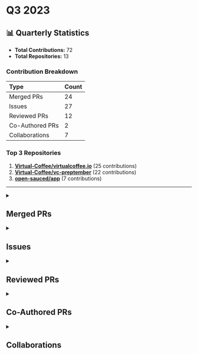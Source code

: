 # Q3 2023

## 📊 Quarterly Statistics

* **Total Contributions:** 72
* **Total Repositories:** 13

### Contribution Breakdown

| Type | Count |
| :--- | :--- |
| Merged PRs | 24 |
| Issues | 27 |
| Reviewed PRs | 12 |
| Co-Authored PRs | 2 |
| Collaborations | 7 |

### Top 3 Repositories

1. [**Virtual-Coffee/virtualcoffee.io**](https://github.com/Virtual-Coffee/virtualcoffee.io) (25 contributions)
2. [**Virtual-Coffee/vc-preptember**](https://github.com/Virtual-Coffee/vc-preptember) (22 contributions)
3. [**open-sauced/app**](https://github.com/open-sauced/app) (7 contributions)

---

<details>
 <summary><h2>Merged PRs</h2></summary>
<table style='width:100%; table-layout:fixed;'>
  <thead>
    <tr>
      <th style='width:5%;'>No.</th>
      <th style='width:20%;'>Project Name</th>
      <th style='width:30%;'>Title</th>
      <th style='width:15%;'>Created At</th>
      <th style='width:15%;'>Merged At</th>
      <th style='width:15%;'>Review Period</th>
    </tr>
  </thead>
  <tbody>
    <tr>
      <td>1.</td>
      <td>shesharpnl/knowledge-hub</td>
      <td><a href='https://github.com/shesharpnl/knowledge-hub/pull/10'>Update Contributing section in README</a></td>
      <td>2023-09-28</td>
      <td>2023-09-28</td>
      <td>1 days</td>
    </tr>
    <tr>
      <td>2.</td>
      <td>Virtual-Coffee/vc-preptember</td>
      <td><a href='https://github.com/Virtual-Coffee/vc-preptember/pull/27'>Fix links to OpenSauced docs and pizza-verse repos</a></td>
      <td>2023-09-28</td>
      <td>2023-09-28</td>
      <td>0 days</td>
    </tr>
    <tr>
      <td>3.</td>
      <td>shesharpnl/.github</td>
      <td><a href='https://github.com/shesharpnl/.github/pull/1'>Added `.github` folder</a></td>
      <td>2023-09-28</td>
      <td>2023-09-28</td>
      <td>0 days</td>
    </tr>
    <tr>
      <td>4.</td>
      <td>Virtual-Coffee/vc-preptember</td>
      <td><a href='https://github.com/Virtual-Coffee/vc-preptember/pull/21'>Add Forem to the repositories list</a></td>
      <td>2023-09-25</td>
      <td>2023-09-25</td>
      <td>0 days</td>
    </tr>
    <tr>
      <td>5.</td>
      <td>shesharpnl/knowledge-hub</td>
      <td><a href='https://github.com/shesharpnl/knowledge-hub/pull/9'>Add Contributing Guide</a></td>
      <td>2023-09-25</td>
      <td>2023-09-25</td>
      <td>0 days</td>
    </tr>
    <tr>
      <td>6.</td>
      <td>shesharpnl/knowledge-hub</td>
      <td><a href='https://github.com/shesharpnl/knowledge-hub/pull/8'>Move Resources to Their Own Files</a></td>
      <td>2023-09-25</td>
      <td>2023-09-25</td>
      <td>0 days</td>
    </tr>
    <tr>
      <td>7.</td>
      <td>Virtual-Coffee/virtualcoffee.io</td>
      <td><a href='https://github.com/Virtual-Coffee/virtualcoffee.io/pull/980'>Add September 2023 newsletter</a></td>
      <td>2023-09-07</td>
      <td>2023-09-20</td>
      <td>13 days</td>
    </tr>
    <tr>
      <td>8.</td>
      <td>OpenSource-Communities/guestbook</td>
      <td><a href='https://github.com/OpenSource-Communities/guestbook/pull/82'>feat: Update instructions in README</a></td>
      <td>2023-09-06</td>
      <td>2023-09-19</td>
      <td>13 days</td>
    </tr>
    <tr>
      <td>9.</td>
      <td>Virtual-Coffee/vc-preptember</td>
      <td><a href='https://github.com/Virtual-Coffee/vc-preptember/pull/15'>docs: Add Notes</a></td>
      <td>2023-09-18</td>
      <td>2023-09-18</td>
      <td>0 days</td>
    </tr>
    <tr>
      <td>10.</td>
      <td>Virtual-Coffee/vc-preptember</td>
      <td><a href='https://github.com/Virtual-Coffee/vc-preptember/pull/5'>Add BioDrop to the repositories list</a></td>
      <td>2023-09-08</td>
      <td>2023-09-08</td>
      <td>0 days</td>
    </tr>
    <tr>
      <td>11.</td>
      <td>Virtual-Coffee/virtualcoffee.io</td>
      <td><a href='https://github.com/Virtual-Coffee/virtualcoffee.io/pull/978'>Add September 2023 Monthly Challenge</a></td>
      <td>2023-09-04</td>
      <td>2023-09-05</td>
      <td>1 days</td>
    </tr>
    <tr>
      <td>12.</td>
      <td>Virtual-Coffee/vc-preptember</td>
      <td><a href='https://github.com/Virtual-Coffee/vc-preptember/pull/1'>Update repository</a></td>
      <td>2023-09-04</td>
      <td>2023-09-04</td>
      <td>0 days</td>
    </tr>
    <tr>
      <td>13.</td>
      <td>Virtual-Coffee/virtualcoffee.io</td>
      <td><a href='https://github.com/Virtual-Coffee/virtualcoffee.io/pull/973'>Fix broken links and typos in monthly challenges, September, and October challenge pages</a></td>
      <td>2023-08-28</td>
      <td>2023-08-29</td>
      <td>1 days</td>
    </tr>
    <tr>
      <td>14.</td>
      <td>Virtual-Coffee/virtualcoffee.io</td>
      <td><a href='https://github.com/Virtual-Coffee/virtualcoffee.io/pull/965'>Update a Slack channel's name and Sunday's Accountabilibuddies leader</a></td>
      <td>2023-08-18</td>
      <td>2023-08-24</td>
      <td>6 days</td>
    </tr>
    <tr>
      <td>15.</td>
      <td>Virtual-Coffee/virtualcoffee.io</td>
      <td><a href='https://github.com/Virtual-Coffee/virtualcoffee.io/pull/967'>Add the Coffee Host role and remove the Coffee Coordinator role</a></td>
      <td>2023-08-18</td>
      <td>2023-08-18</td>
      <td>0 days</td>
    </tr>
    <tr>
      <td>16.</td>
      <td>open-sauced/100-days-of-oss-template</td>
      <td><a href='https://github.com/open-sauced/100-days-of-oss-template/pull/8'>Add More Information to Use This Template in the README</a></td>
      <td>2023-07-30</td>
      <td>2023-08-14</td>
      <td>15 days</td>
    </tr>
    <tr>
      <td>17.</td>
      <td>Virtual-Coffee/virtualcoffee.io</td>
      <td><a href='https://github.com/Virtual-Coffee/virtualcoffee.io/pull/954'>Add August 2023 newsletter</a></td>
      <td>2023-08-02</td>
      <td>2023-08-03</td>
      <td>1 days</td>
    </tr>
    <tr>
      <td>18.</td>
      <td>Virtual-Coffee/virtualcoffee.io</td>
      <td><a href='https://github.com/Virtual-Coffee/virtualcoffee.io/pull/947'>Update Links in the README.md and CONTRIBUTING.md</a></td>
      <td>2023-07-28</td>
      <td>2023-08-03</td>
      <td>6 days</td>
    </tr>
    <tr>
      <td>19.</td>
      <td>Virtual-Coffee/virtualcoffee.io</td>
      <td><a href='https://github.com/Virtual-Coffee/virtualcoffee.io/pull/944'>Move Links from Titles to Content in Resources</a></td>
      <td>2023-07-27</td>
      <td>2023-08-03</td>
      <td>7 days</td>
    </tr>
    <tr>
      <td>20.</td>
      <td>Virtual-Coffee/virtualcoffee.io</td>
      <td><a href='https://github.com/Virtual-Coffee/virtualcoffee.io/pull/942'>Fix wording on how to receive invite</a></td>
      <td>2023-07-26</td>
      <td>2023-08-03</td>
      <td>8 days</td>
    </tr>
    <tr>
      <td>21.</td>
      <td>Virtual-Coffee/virtualcoffee.io</td>
      <td><a href='https://github.com/Virtual-Coffee/virtualcoffee.io/pull/952'>Update monthly challenge</a></td>
      <td>2023-07-31</td>
      <td>2023-08-01</td>
      <td>1 days</td>
    </tr>
    <tr>
      <td>22.</td>
      <td>Virtual-Coffee/virtualcoffee.io</td>
      <td><a href='https://github.com/Virtual-Coffee/virtualcoffee.io/pull/895'>Reorganize Virtual Coffee Resources</a></td>
      <td>2023-05-25</td>
      <td>2023-07-19</td>
      <td>55 days</td>
    </tr>
    <tr>
      <td>23.</td>
      <td>Virtual-Coffee/virtualcoffee.io</td>
      <td><a href='https://github.com/Virtual-Coffee/virtualcoffee.io/pull/931'>Add July 2023 newsletter</a></td>
      <td>2023-07-11</td>
      <td>2023-07-18</td>
      <td>8 days</td>
    </tr>
    <tr>
      <td>24.</td>
      <td>the-collab-lab/website</td>
      <td><a href='https://github.com/the-collab-lab/website/pull/76'>fix: typo of command to clone the repo with plain git command</a></td>
      <td>2023-07-03</td>
      <td>2023-07-03</td>
      <td>0 days</td>
    </tr>
  </tbody>
</table>
</details>

<details>
 <summary><h2>Issues</h2></summary>
<table style='width:100%; table-layout:fixed;'>
  <thead>
    <tr>
      <th style='width:5%;'>No.</th>
      <th style='width:25%;'>Project Name</th>
      <th style='width:35%;'>Title</th>
      <th style='width:15%;'>Created At</th>
      <th style='width:15%;'>Closed At</th>
      <th style='width:10%;'>Closing Period</th>
    </tr>
  </thead>
  <tbody>
    <tr>
      <td>1.</td>
      <td>open-sauced/app</td>
      <td><a href='https://github.com/open-sauced/app/issues/1764'>Bug: Highlight Card Overflow On Small Screen</a></td>
      <td>2023-09-28</td>
      <td>2023-10-03</td>
      <td>5 days</td>
    </tr>
    <tr>
      <td>2.</td>
      <td>Virtual-Coffee/virtualcoffee.io</td>
      <td><a href='https://github.com/Virtual-Coffee/virtualcoffee.io/issues/991'>Update Monthly Challenge — Oct 2023 </a></td>
      <td>2023-09-28</td>
      <td>2023-10-02</td>
      <td>4 days</td>
    </tr>
    <tr>
      <td>3.</td>
      <td>shesharpnl/knowledge-hub</td>
      <td><a href='https://github.com/shesharpnl/knowledge-hub/issues/7'>feat: Improve Documentation</a></td>
      <td>2023-09-24</td>
      <td>2023-10-02</td>
      <td>8 days</td>
    </tr>
    <tr>
      <td>4.</td>
      <td>Virtual-Coffee/vc-preptember</td>
      <td><a href='https://github.com/Virtual-Coffee/vc-preptember/issues/6'>docs: Add Preptember repo walkthrough video </a></td>
      <td>2023-09-12</td>
      <td>2023-09-14</td>
      <td>1 days</td>
    </tr>
    <tr>
      <td>5.</td>
      <td>Virtual-Coffee/virtualcoffee.io</td>
      <td><a href='https://github.com/Virtual-Coffee/virtualcoffee.io/issues/979'>Add September 2023 newsletter to the website</a></td>
      <td>2023-09-06</td>
      <td>2023-09-20</td>
      <td>14 days</td>
    </tr>
    <tr>
      <td>6.</td>
      <td>OpenSource-Communities/guestbook</td>
      <td><a href='https://github.com/OpenSource-Communities/guestbook/issues/81'>Feature: Steps to edit the `.all-contributorsrc` file</a></td>
      <td>2023-08-31</td>
      <td>2023-09-19</td>
      <td>19 days</td>
    </tr>
    <tr>
      <td>7.</td>
      <td>Virtual-Coffee/virtualcoffee.io</td>
      <td><a href='https://github.com/Virtual-Coffee/virtualcoffee.io/issues/969'>Fix broken links on the Monthly Challenges page</a></td>
      <td>2023-08-22</td>
      <td>2023-10-06</td>
      <td>45 days</td>
    </tr>
    <tr>
      <td>8.</td>
      <td>Virtual-Coffee/virtualcoffee.io</td>
      <td><a href='https://github.com/Virtual-Coffee/virtualcoffee.io/issues/964'>Update the Coffee Coordinator section in Paths to Leadership & Roles</a></td>
      <td>2023-08-16</td>
      <td>2023-08-18</td>
      <td>2 days</td>
    </tr>
    <tr>
      <td>9.</td>
      <td>Virtual-Coffee/virtualcoffee.io</td>
      <td><a href='https://github.com/Virtual-Coffee/virtualcoffee.io/issues/963'>Update Sunday's Accountabilibuddies leader</a></td>
      <td>2023-08-16</td>
      <td>2023-08-24</td>
      <td>8 days</td>
    </tr>
    <tr>
      <td>10.</td>
      <td>Virtual-Coffee/virtualcoffee.io</td>
      <td><a href='https://github.com/Virtual-Coffee/virtualcoffee.io/issues/962'>Update a Slack channel's name</a></td>
      <td>2023-08-16</td>
      <td>2023-08-24</td>
      <td>8 days</td>
    </tr>
    <tr>
      <td>11.</td>
      <td>open-sauced/app</td>
      <td><a href='https://github.com/open-sauced/app/issues/1530'>Bug: Left sidebar on highlights page is cut off on big screen</a></td>
      <td>2023-08-08</td>
      <td>2023-08-09</td>
      <td>0 days</td>
    </tr>
    <tr>
      <td>12.</td>
      <td>open-sauced/app</td>
      <td><a href='https://github.com/open-sauced/app/issues/1529'>Bug: Avatar is either not shown or is not the user</a></td>
      <td>2023-08-08</td>
      <td>2023-08-15</td>
      <td>7 days</td>
    </tr>
    <tr>
      <td>13.</td>
      <td>open-sauced/app</td>
      <td><a href='https://github.com/open-sauced/app/issues/1528'>Bug: Calendar cut off when adding highlight, moving up and down when editing highlight</a></td>
      <td>2023-08-08</td>
      <td>2023-10-13</td>
      <td>66 days</td>
    </tr>
    <tr>
      <td>14.</td>
      <td>open-sauced/community</td>
      <td><a href='https://github.com/open-sauced/community/issues/21'>Feature: Order the highlights based on the selected date</a></td>
      <td>2023-08-08</td>
      <td>2023-08-14</td>
      <td>6 days</td>
    </tr>
    <tr>
      <td>15.</td>
      <td>Virtual-Coffee/virtualcoffee.io</td>
      <td><a href='https://github.com/Virtual-Coffee/virtualcoffee.io/issues/953'>Add August 2023 newsletter to the website</a></td>
      <td>2023-08-02</td>
      <td>2023-08-03</td>
      <td>1 days</td>
    </tr>
    <tr>
      <td>16.</td>
      <td>Virtual-Coffee/virtualcoffee.io</td>
      <td><a href='https://github.com/Virtual-Coffee/virtualcoffee.io/issues/951'>Update Monthly Challenge</a></td>
      <td>2023-07-30</td>
      <td>2023-08-01</td>
      <td>2 days</td>
    </tr>
    <tr>
      <td>17.</td>
      <td>open-sauced/100-days-of-oss-template</td>
      <td><a href='https://github.com/open-sauced/100-days-of-oss-template/issues/7'>Feature: Clarification on How To Create Progress Journals</a></td>
      <td>2023-07-28</td>
      <td>2023-08-14</td>
      <td>17 days</td>
    </tr>
    <tr>
      <td>18.</td>
      <td>Virtual-Coffee/virtualcoffee.io</td>
      <td><a href='https://github.com/Virtual-Coffee/virtualcoffee.io/issues/946'>Fix Links in the README.md and CONTRIBUTING.md</a></td>
      <td>2023-07-28</td>
      <td>2023-08-03</td>
      <td>6 days</td>
    </tr>
    <tr>
      <td>19.</td>
      <td>Virtual-Coffee/virtualcoffee.io</td>
      <td><a href='https://github.com/Virtual-Coffee/virtualcoffee.io/issues/943'>Move links from the titles to content in resources</a></td>
      <td>2023-07-27</td>
      <td>2023-08-03</td>
      <td>7 days</td>
    </tr>
    <tr>
      <td>20.</td>
      <td>open-sauced/app</td>
      <td><a href='https://github.com/open-sauced/app/issues/1441'>Feature: Subscription Dashboard for Paid User</a></td>
      <td>2023-07-27</td>
      <td>N/A</td>
      <td>Open</td>
    </tr>
    <tr>
      <td>21.</td>
      <td>Virtual-Coffee/podcast-transcripts</td>
      <td><a href='https://github.com/Virtual-Coffee/podcast-transcripts/issues/104'>Improve episode transcription Season 8 Episode 5</a></td>
      <td>2023-07-18</td>
      <td>2023-10-09</td>
      <td>83 days</td>
    </tr>
    <tr>
      <td>22.</td>
      <td>Virtual-Coffee/podcast-transcripts</td>
      <td><a href='https://github.com/Virtual-Coffee/podcast-transcripts/issues/103'>Improve previous edited episodes to follow new guidelines</a></td>
      <td>2023-07-13</td>
      <td>N/A</td>
      <td>Open</td>
    </tr>
    <tr>
      <td>23.</td>
      <td>Virtual-Coffee/virtualcoffee.io</td>
      <td><a href='https://github.com/Virtual-Coffee/virtualcoffee.io/issues/930'>Add July 2023 newsletter to the website</a></td>
      <td>2023-07-11</td>
      <td>2023-07-18</td>
      <td>8 days</td>
    </tr>
    <tr>
      <td>24.</td>
      <td>forem/forem</td>
      <td><a href='https://github.com/forem/forem/issues/19689'>Cannot Sign In to CodeNewbie with Twitter</a></td>
      <td>2023-07-05</td>
      <td>N/A</td>
      <td>Open</td>
    </tr>
    <tr>
      <td>25.</td>
      <td>AccessibleForAll/Support</td>
      <td><a href='https://github.com/AccessibleForAll/Support/issues/499'>Please invite me to the GitHub Community Organization</a></td>
      <td>2023-07-05</td>
      <td>2023-07-05</td>
      <td>0 days</td>
    </tr>
    <tr>
      <td>26.</td>
      <td>Virtual-Coffee/VC-Community-Docs</td>
      <td><a href='https://github.com/Virtual-Coffee/VC-Community-Docs/issues/320'>Update Leaders and Frequency sections in coffee-table-groups.md</a></td>
      <td>2023-07-04</td>
      <td>2023-10-20</td>
      <td>108 days</td>
    </tr>
    <tr>
      <td>27.</td>
      <td>the-collab-lab/website</td>
      <td><a href='https://github.com/the-collab-lab/website/issues/75'>Mistake in repo clone command with plain Git command</a></td>
      <td>2023-07-03</td>
      <td>2023-07-03</td>
      <td>0 days</td>
    </tr>
  </tbody>
</table>
</details>

<details>
 <summary><h2>Reviewed PRs</h2></summary>
<table style='width:100%; table-layout:fixed;'>
  <thead>
    <tr>
      <th style='width:5%;'>No.</th>
      <th style='width:20%;'>Project Name</th>
      <th style='width:28%;'>Title</th>
      <th style='width:10%;'>Created At</th>
      <th style='width:15%;'>My First Review</th>
      <th style='width:10%;'>My First Review Period</th>
      <th style='width:14%;'>Last Update / Status</th>
    </tr>
  </thead>
  <tbody>
    <tr>
      <td>1.</td>
      <td>Virtual-Coffee/vc-preptember</td>
      <td><a href='https://github.com/Virtual-Coffee/vc-preptember/pull/29'>Add David to Preptember participants, David S on slack</a></td>
      <td>2023-09-30</td>
      <td>2023-09-30</td>
      <td>0 days</td>
      <td>2023-09-30<br><strong>MERGED</strong></td>
    </tr>
    <tr>
      <td>2.</td>
      <td>Virtual-Coffee/vc-preptember</td>
      <td><a href='https://github.com/Virtual-Coffee/vc-preptember/pull/24'>Added memory-game to repositories list</a></td>
      <td>2023-09-26</td>
      <td>2023-09-27</td>
      <td>1 days</td>
      <td>2023-09-27<br><strong>MERGED</strong></td>
    </tr>
    <tr>
      <td>3.</td>
      <td>Virtual-Coffee/vc-preptember</td>
      <td><a href='https://github.com/Virtual-Coffee/vc-preptember/pull/17'>Adds Ross and Hacktoberfest HOWTO</a></td>
      <td>2023-09-23</td>
      <td>2023-09-27</td>
      <td>4 days</td>
      <td>2023-09-27<br><strong>MERGED</strong></td>
    </tr>
    <tr>
      <td>4.</td>
      <td>Virtual-Coffee/vc-preptember</td>
      <td><a href='https://github.com/Virtual-Coffee/vc-preptember/pull/20'>Added cris crawford</a></td>
      <td>2023-09-24</td>
      <td>2023-09-25</td>
      <td>1 days</td>
      <td>2023-09-26<br><strong>MERGED</strong></td>
    </tr>
    <tr>
      <td>5.</td>
      <td>Virtual-Coffee/vc-preptember</td>
      <td><a href='https://github.com/Virtual-Coffee/vc-preptember/pull/23'>Add Tammy M to Preptember participants</a></td>
      <td>2023-09-25</td>
      <td>2023-09-26</td>
      <td>0 days</td>
      <td>2023-09-26<br><strong>MERGED</strong></td>
    </tr>
    <tr>
      <td>6.</td>
      <td>Virtual-Coffee/vc-preptember</td>
      <td><a href='https://github.com/Virtual-Coffee/vc-preptember/pull/14'>Add Teri to Preptember participants</a></td>
      <td>2023-09-17</td>
      <td>2023-09-18</td>
      <td>1 days</td>
      <td>2023-09-25<br><strong>MERGED</strong></td>
    </tr>
    <tr>
      <td>7.</td>
      <td>Virtual-Coffee/vc-preptember</td>
      <td><a href='https://github.com/Virtual-Coffee/vc-preptember/pull/11'>feat: add BekahHW to participants and repos to opt in</a></td>
      <td>2023-09-14</td>
      <td>2023-09-20</td>
      <td>6 days</td>
      <td>2023-09-20<br><strong>MERGED</strong></td>
    </tr>
    <tr>
      <td>8.</td>
      <td>Virtual-Coffee/vc-preptember</td>
      <td><a href='https://github.com/Virtual-Coffee/vc-preptember/pull/12'>Update repositories-list.md</a></td>
      <td>2023-09-15</td>
      <td>2023-09-15</td>
      <td>0 days</td>
      <td>2023-09-15<br><strong>MERGED</strong></td>
    </tr>
    <tr>
      <td>9.</td>
      <td>Virtual-Coffee/vc-preptember</td>
      <td><a href='https://github.com/Virtual-Coffee/vc-preptember/pull/9'>docs: Add Preptember repo walkthrough video</a></td>
      <td>2023-09-13</td>
      <td>2023-09-14</td>
      <td>1 days</td>
      <td>2023-09-14<br><strong>MERGED</strong></td>
    </tr>
    <tr>
      <td>10.</td>
      <td>Virtual-Coffee/vc-preptember</td>
      <td><a href='https://github.com/Virtual-Coffee/vc-preptember/pull/4'>docs: adding fcc developer quiz site to repositories-list</a></td>
      <td>2023-09-07</td>
      <td>2023-09-08</td>
      <td>1 days</td>
      <td>2023-09-08<br><strong>MERGED</strong></td>
    </tr>
    <tr>
      <td>11.</td>
      <td>Virtual-Coffee/vc-preptember</td>
      <td><a href='https://github.com/Virtual-Coffee/vc-preptember/pull/3'>Revised grammar for PR template</a></td>
      <td>2023-09-06</td>
      <td>2023-09-06</td>
      <td>0 days</td>
      <td>2023-09-06<br><strong>MERGED</strong></td>
    </tr>
    <tr>
      <td>12.</td>
      <td>Virtual-Coffee/vc-preptember</td>
      <td><a href='https://github.com/Virtual-Coffee/vc-preptember/pull/2'>Add Dominic to Preptember participants</a></td>
      <td>2023-09-06</td>
      <td>2023-09-06</td>
      <td>0 days</td>
      <td>2023-09-06<br><strong>MERGED</strong></td>
    </tr>
  </tbody>
</table>
</details>

<details>
 <summary><h2>Co-Authored PRs</h2></summary>
<table style='width:100%; table-layout:fixed;'>
  <thead>
    <tr>
      <th style='width:5%;'>No.</th>
      <th style='width:15%;'>Project Name</th>
      <th style='width:25%;'>Title</th>
      <th style='width:10%;'>Created At</th>
      <th style='width:12%;'>My First Commit</th>
      <th style='width:13%;'>My First Commit Period</th>
      <th style='width:20%;'>Last Update / Status</th>
    </tr>
  </thead>
  <tbody>
    <tr>
      <td>1.</td>
      <td>Virtual-Coffee/vc-preptember</td>
      <td><a href='https://github.com/Virtual-Coffee/vc-preptember/pull/26'>Added My Profile</a></td>
      <td>2023-09-27</td>
      <td>2023-09-29</td>
      <td>2 days</td>
      <td>2023-09-29<br><strong>MERGED</strong></td>
    </tr>
    <tr>
      <td>2.</td>
      <td>Virtual-Coffee/vc-preptember</td>
      <td><a href='https://github.com/Virtual-Coffee/vc-preptember/pull/25'>Add Christina as a Preptember participant</a></td>
      <td>2023-09-27</td>
      <td>2023-09-27</td>
      <td>0 day</td>
      <td>2023-09-27<br><strong>MERGED</strong></td>
    </tr>
  </tbody>
</table>
</details>

<details>
 <summary><h2>Collaborations</h2></summary>
<table style='width:100%; table-layout:fixed;'>
  <thead>
    <tr>
      <th style='width:5%;'>No.</th>
      <th style='width:30%;'>Project Name</th>
      <th style='width:35%;'>Title</th>
      <th style='width:15%;'>Created At</th>
      <th style='width:15%;'>Commented At</th>
    </tr>
  </thead>
  <tbody>
    <tr>
      <td>1.</td>
      <td>Virtual-Coffee/vc-preptember</td>
      <td><a href='https://github.com/Virtual-Coffee/vc-preptember/pull/13'>Add Ignyita to Preptember participants</a></td>
      <td>2023-09-16</td>
      <td>2023-09-18</td>
    </tr>
    <tr>
      <td>2.</td>
      <td>Virtual-Coffee/vc-preptember</td>
      <td><a href='https://github.com/Virtual-Coffee/vc-preptember/pull/8'>Add Michael to Preptember participants</a></td>
      <td>2023-09-13</td>
      <td>2023-09-14</td>
    </tr>
    <tr>
      <td>3.</td>
      <td>open-sauced/app</td>
      <td><a href='https://github.com/open-sauced/app/issues/56'>[Front-End] Implement Dark Mode</a></td>
      <td>2022-07-12</td>
      <td>2023-09-02</td>
    </tr>
    <tr>
      <td>4.</td>
      <td>OpenSource-Communities/guestbook</td>
      <td><a href='https://github.com/OpenSource-Communities/guestbook/issues/79'>Feature: Translate guestbook directions into other languages</a></td>
      <td>2023-08-18</td>
      <td>2023-09-01</td>
    </tr>
    <tr>
      <td>5.</td>
      <td>open-sauced/app</td>
      <td><a href='https://github.com/open-sauced/app/pull/1147'>feat: add dark mode</a></td>
      <td>2023-05-07</td>
      <td>2023-08-28</td>
    </tr>
    <tr>
      <td>6.</td>
      <td>Virtual-Coffee/virtualcoffee.io</td>
      <td><a href='https://github.com/Virtual-Coffee/virtualcoffee.io/issues/945'>Add 301 redirects for content that has been relocated</a></td>
      <td>2023-07-27</td>
      <td>2023-08-02</td>
    </tr>
    <tr>
      <td>7.</td>
      <td>Virtual-Coffee/virtualcoffee.io</td>
      <td><a href='https://github.com/Virtual-Coffee/virtualcoffee.io/issues/940'>Update how to receive invite language</a></td>
      <td>2023-07-23</td>
      <td>2023-07-25</td>
    </tr>
  </tbody>
</table>
</details>

